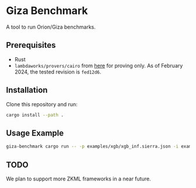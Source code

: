 # Giza Benchmark

A tool to run Orion/Giza  benchmarks.

## Prerequisites

- Rust
- `lambdaworks/provers/cairo` from [here](https://github.com/lambdaclass/lambdaworks/tree/fed12d674418e4f09bc843b71bc90008a85b1aed) for proving only. As of February 2024, the tested revision is `fed12d6`.

## Installation

Clone this repository and run:
```bash
cargo install --path .
```

## Usage Example

```bash
giza-benchmark cargo run -- -p examples/xgb/xgb_inf.sierra.json -i examples/xgb/input.txt -b examples/xgb
```

## TODO
We plan to support more ZKML frameworks in a near future.